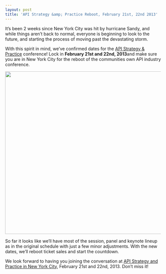 ```yaml
---
layout: post
title: 'API Strategy &amp; Practice Reboot, February 21st, 22nd 2013'
---
```

<p>It&rsquo;s been 2 weeks since New York City was hit by hurricane Sandy, and while things aren&rsquo;t back to normal, everyone is beginning to look to the future, and starting the process of moving past the devastating storm.</p>
<p>With this spirit in mind, we&rsquo;ve confirmed dates for the <a href="http://www.apistrategyconference.com/">API Strategy &amp; Practice</a> conference! Lock in&nbsp;<strong><span>February 21st and 22nd, 2013</span></strong>and make sure you are in New York City for the reboot of the communities own API industry conference.</p>
<p><img style="display: block; margin-left: auto; margin-right: auto;" src="https://s3.amazonaws.com/kinlane-productions/events/api-strategy-practice-conference/api-strategy-home-1.png" alt="" width="525" /></p>
<p>So far it looks like we&rsquo;ll have most of the session, panel and keynote lineup as in the original schedule with just a few minor adjustments. With the new dates, we&rsquo;ll reboot ticket sales and start the countdown.</p>
<p>We look forward to having you joining the conversation at <a href="http://www.apistrategyconference.com/">API Strategy and Practice in New York City</a>, February 21st and 22nd, 2013. Don&rsquo;t miss it!</p>